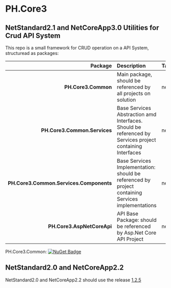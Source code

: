 # PH.Core3

## NetStandard2.1 and NetCoreApp3.0 Utilities for Crud API System

This repo is a small framework for CRUD operation on a API System, structuread as packages:

| Package | Description | TargetFramework|
|----:|:----|:----|
| **PH.Core3.Common** | Main package, should be referenced by all projects on solution | netstandard2.1 |
| **PH.Core3.Common.Services** | Base Services Abstraction amd Interfaces. Should be referenced by Services project containing Interfaces | netstandard2.1 |
| **PH.Core3.Common.Services.Components** | Base Services Implementation: should be referenced by project containing Services implementations | netstandard2.1 | 
| **PH.Core3.AspNetCoreApi** | API Base Package: should be referenced by Asp.Net Core API Project | netcoreapp3.0 |


PH.Core3.Common:  [![NuGet Badge](https://buildstats.info/nuget/PH.Core3.Common)](https://www.nuget.org/packages/PH.Core3.Common/)

## NetStandard2.0 and NetCoreApp2.2

NetStandard2.0 and NetCoreApp2.2 should use the release [1.2.5](https://github.com/paonath/PH.Core3/releases/tag/1.2.5)

